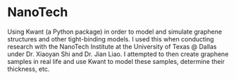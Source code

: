 # NanoTech
Using Kwant (a Python package) in order to model and simulate graphene structures and other tight-binding models. I used this when conducting research with the NanoTech Institute at the University of Texas @ Dallas under Dr. Xiaoyan Shi and Dr. Jian Liao. I attempted to then create graphene samples in real life and use Kwant to model these samples, determine their thickness, etc. 

